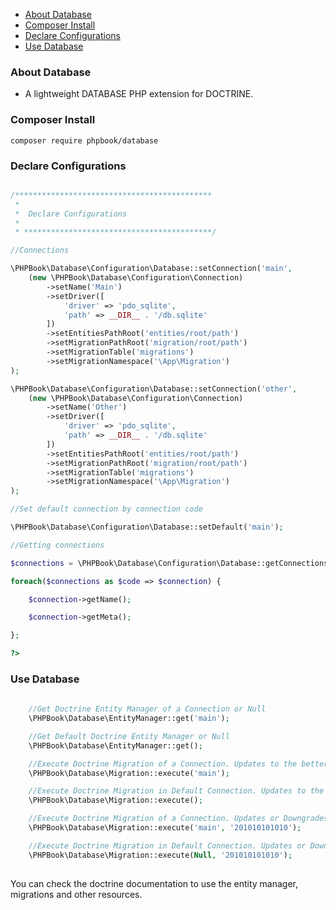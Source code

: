     
+ [About Database](#about-database)
+ [Composer Install](#composer-install)
+ [Declare Configurations](#declare-configurations)
+ [Use Database](#use-database)

### About Database

- A lightweight DATABASE PHP extension for DOCTRINE.

### Composer Install

	composer require phpbook/database

### Declare Configurations

```php

/********************************************
 * 
 *  Declare Configurations
 * 
 * ******************************************/

//Connections

\PHPBook\Database\Configuration\Database::setConnection('main',
	(new \PHPBook\Database\Configuration\Connection)
		->setName('Main')
        ->setDriver([
            'driver' => 'pdo_sqlite',
            'path' => __DIR__ . '/db.sqlite'
        ])
        ->setEntitiesPathRoot('entities/root/path')
        ->setMigrationPathRoot('migration/root/path')
        ->setMigrationTable('migrations')
        ->setMigrationNamespace('\App\Migration')
);

\PHPBook\Database\Configuration\Database::setConnection('other',
	(new \PHPBook\Database\Configuration\Connection)
		->setName('Other')
		->setDriver([
            'driver' => 'pdo_sqlite',
            'path' => __DIR__ . '/db.sqlite'
        ])
        ->setEntitiesPathRoot('entities/root/path')
        ->setMigrationPathRoot('migration/root/path')
        ->setMigrationTable('migrations')
        ->setMigrationNamespace('\App\Migration')
);

//Set default connection by connection code

\PHPBook\Database\Configuration\Database::setDefault('main');

//Getting connections

$connections = \PHPBook\Database\Configuration\Database::getConnections();

foreach($connections as $code => $connection) {

	$connection->getName(); 

	$connection->getMeta();

};

?>
```

### Use Database

```php
		
	//Get Doctrine Entity Manager of a Connection or Null
    \PHPBook\Database\EntityManager::get('main');

    //Get Default Doctrine Entity Manager or Null 
    \PHPBook\Database\EntityManager::get();

    //Execute Doctrine Migration of a Connection. Updates to the better version available.
    \PHPBook\Database\Migration::execute('main');

    //Execute Doctrine Migration in Default Connection. Updates to the better version available.
    \PHPBook\Database\Migration::execute();

    //Execute Doctrine Migration of a Connection. Updates or Downgrades to the version 201010101010.
    \PHPBook\Database\Migration::execute('main', '201010101010');

    //Execute Doctrine Migration in Default Connection. Updates or Downgrades to the version 201010101010.
    \PHPBook\Database\Migration::execute(Null, '201010101010');
		
```

You can check the doctrine documentation to use the entity manager, migrations and other resources.